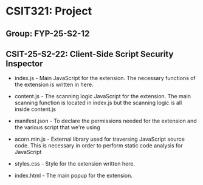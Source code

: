 # CSIT321: Project

## Group: FYP-25-S2-12

## CSIT-25-S2-22: Client-Side Script Security Inspector

- index.js -
Main JavaScript for the extension. The necessary functions of the extension is written in here.

- content.js -
The scanning logic JavaScript for the extension. The main scanning function is located in index.js but the scanning logic is all inside content.js

- manifest.json -
To declare the permissions needed for the extension and the various script that we're using

- acorn.min.js -
External library used for traversing JavaScript source code. This is necessary in order to perform static code analysis for JavaScript

- styles.css -
Style for the extension written here.

- index.html -
The main popup for the extension.
